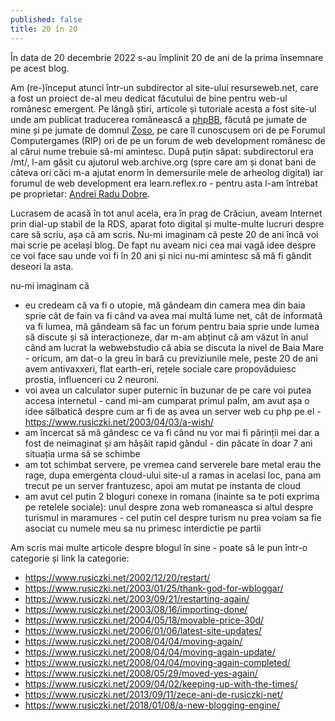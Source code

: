 ```yaml
---
published: false
title: 20 în 20
---
```

În data de 20 decembrie 2022 s-au împlinit 20 de ani de la prima însemnare pe acest blog.

Am (re-)început atunci într-un subdirector al site-ului resurseweb.net, care a fost un proiect de-al meu dedicat făcutului de bine pentru web-ul românesc emergent. Pe lângă știri, articole și tutoriale acesta a fost site-ul unde am publicat traducerea românească a [phpBB](https://www.phpbb.com/), făcută pe jumate de mine și pe jumate de domnul [Zoso](https://zoso.ro/), pe care îl cunoscusem ori de pe Forumul Computergames (RIP) ori de pe un forum de web development românesc de al cărui nume trebuie să-mi amintesc. După puțin săpat: subdirectorul era /mt/, l-am găsit cu ajutorul web.archive.org (spre care am și donat bani de câteva ori căci m-a ajutat enorm în demersurile mele de arheolog digital) iar forumul de web development era learn.reflex.ro - pentru asta l-am întrebat pe proprietar: [Andrei Radu Dobre](https://andreiard.ro/).

Lucrasem de acasă în tot anul acela, era în prag de Crăciun, aveam Internet prin dial-up stabil de la RDS, aparat foto digital și multe-multe lucruri despre care să scriu, așa că am scris. Nu-mi imaginam că peste 20 de ani încă voi mai scrie pe același blog. De fapt nu aveam nici cea mai vagă idee despre ce voi face sau unde voi fi în 20 ani și nici nu-mi amintesc să mă fi gândit deseori la asta.

nu-mi imaginam că

- eu credeam că va fi o utopie, mă gândeam din camera mea din baia sprie cât de fain va fi când va avea mai multă lume net, cât de informată va fi lumea, mă gândeam să fac un forum pentru baia sprie unde lumea să discute și să interacționeze, dar m-am abținut că am văzut în anul când am lucrat la webwebstudio că abia se discuta la nivel de Baia Mare - oricum, am dat-o la greu în bară cu previziunile mele, peste 20 de ani avem antivaxxeri, flat earth-eri, rețele sociale care propovăduiesc prostia, influenceri cu 2 neuroni.
- voi avea un calculator super puternic în buzunar de pe care voi putea accesa internetul - cand mi-am cumparat primul palm, am avut așa o idee sălbatică despre cum ar fi de aș avea un server web cu php pe el - https://www.rusiczki.net/2003/04/03/a-wish/
- am încercat să mă gândesc ce va fi când nu vor mai fi părinții mei dar a fost de neimaginat și am hâșăit rapid gândul - din păcate în doar 7 ani situația urma să se schimbe
- am tot schimbat servere, pe vremea cand serverele bare metal erau the rage, dupa emergenta cloud-ului site-ul a ramas in acelasi loc, pana am trecut pe un server frantuzesc, apoi am mutat pe instanta de cloud
- am avut cel putin 2 bloguri conexe in romana (inainte sa te poti exprima pe retelele sociale): unul despre zona web romaneasca si altul despre turismul in maramures - cel putin cel despre turism nu prea voiam sa fie asociat cu numele meu sa nu primesc interdictie pe partii

Am scris mai multe articole despre blogul în sine - poate să le pun într-o categorie și link la categorie:

- https://www.rusiczki.net/2002/12/20/restart/
- https://www.rusiczki.net/2003/01/25/thank-god-for-wbloggar/
- https://www.rusiczki.net/2003/09/21/restarting-again/
- https://www.rusiczki.net/2003/08/16/importing-done/
- https://www.rusiczki.net/2004/05/18/movable-price-30d/
- https://www.rusiczki.net/2006/01/06/latest-site-updates/
- https://www.rusiczki.net/2008/04/04/moving-again/
- https://www.rusiczki.net/2008/04/04/moving-again-update/
- https://www.rusiczki.net/2008/04/04/moving-again-completed/
- https://www.rusiczki.net/2008/05/29/moved-yes-again/
- https://www.rusiczki.net/2009/04/02/keeping-up-with-the-times/
- https://www.rusiczki.net/2013/09/11/zece-ani-de-rusiczki-net/
- https://www.rusiczki.net/2018/01/08/a-new-blogging-engine/
